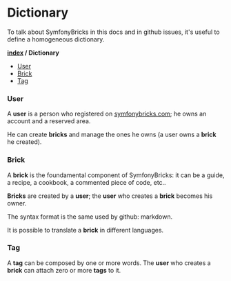# Dictionary

To talk about SymfonyBricks in this docs and in github issues, it's useful to define a homogeneous dictionary.

**[index](index.md) / Dictionary**

- [User](dictionary.md#user)
- [Brick](dictionary.md#brick)
- [Tag](dictionary.md#tag)

### User

A **user** is a person who registered on [symfonybricks.com](http://symfonybricks.com); he owns an account and a reserved area.

He can create **bricks** and manage the ones he owns (a user owns a **brick** he created).


### Brick

A **brick** is the foundamental component of SymfonyBricks: it can be a guide, a recipe, a cookbook, a commented piece of code, etc.. 

**Bricks** are created by a **user**; the **user** who creates a **brick** becomes his owner.

The syntax format is the same used by github: markdown.

It is possible to translate a **brick** in different languages.

### Tag

A **tag** can be composed by one or more words. The **user** who creates a **brick** can attach zero or more **tags** to it.